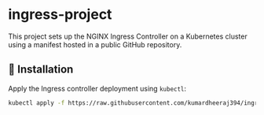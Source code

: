 # ingress-project

This project sets up the NGINX Ingress Controller on a Kubernetes cluster using a manifest hosted in a public GitHub repository.

## 🔧 Installation

Apply the Ingress controller deployment using `kubectl`:

```bash
kubectl apply -f https://raw.githubusercontent.com/kumardheeraj394/ingress-project/refs/heads/main/ingress-deploy.yaml
